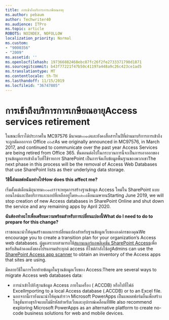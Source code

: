 ```yaml
---
title: การเข้าถึงบริการการเกษียณอายุ
ms.author: pebaum
author: Techwriter40
ms.audience: ITPro
ms.topic: article
ROBOTS: NOINDEX, NOFOLLOW
localization_priority: Normal
ms.custom:
- "9000356"
- "2009"
ms.assetid: ''
ms.openlocfilehash: 197366882468ebc87fc26f2fe2733371790d1871
ms.sourcegitcommit: b43f77221f47b50c41197a448a9c26c423ce1ad5
ms.translationtype: MT
ms.contentlocale: th-TH
ms.lasthandoff: 11/15/2019
ms.locfileid: "36747805"
---
```

# <a name="access-services-retirement"></a><span data-ttu-id="11b80-102">การเข้าถึงบริการการเกษียณอายุ</span><span class="sxs-lookup"><span data-stu-id="11b80-102">Access services retirement</span></span>

<span data-ttu-id="11b80-103">ในขณะที่เราได้ประกาศใน MC97576 มีนาคม๒๐๑๗และยังคงสื่อสารในปีที่ผ่านมาบริการการเข้าถึงจะถูกตัดออกจาก Office ๓๖๕</span><span class="sxs-lookup"><span data-stu-id="11b80-103">As we originally announced in MC97576, in March 2017, and continued to communicate over the past year Access Services are being retired from Office 365.</span></span> <span data-ttu-id="11b80-104">ขั้นตอนต่อไปในกระบวนการนี้จะเป็นการเอาออกของฐานข้อมูลการเข้าถึงเว็บที่ใช้รายการ SharePoint เป็นการจัดเก็บข้อมูลพื้นฐานของพวกเขา</span><span class="sxs-lookup"><span data-stu-id="11b80-104">The next phase in this process will be the removal of Access Web Databases that use SharePoint lists as their underlying data storage.</span></span>

<span data-ttu-id="11b80-105">**วิธีนี้ส่งผลต่อฉันอย่างไร**</span><span class="sxs-lookup"><span data-stu-id="11b80-105">**How does this affect me?**</span></span>

<span data-ttu-id="11b80-106">เริ่มตั้งแต่เดือนมิถุนายน๒๐๑๙เราจะหยุดการสร้างฐานข้อมูล Access ใหม่ใน SharePoint แบบออนไลน์และปิดบริการและแอปที่เหลืออยู่โดย๒๐๒๐เดือนเมษายน</span><span class="sxs-lookup"><span data-stu-id="11b80-106">Starting June 2019, we will stop creation of new Access databases in SharePoint Online and shut down the service and any remaining apps by April 2020.</span></span>

<span data-ttu-id="11b80-107">**ฉันต้องทำอะไรเพื่อเตรียมความพร้อมสำหรับการเปลี่ยนแปลงนี้**</span><span class="sxs-lookup"><span data-stu-id="11b80-107">**What do I need to do to prepare for this change?**</span></span>

<span data-ttu-id="11b80-108">เราขอแนะนำให้คุณสร้างแผนการเปลี่ยนแปลงสำหรับฐานข้อมูลเว็บขององค์กรของคุณ</span><span class="sxs-lookup"><span data-stu-id="11b80-108">We encourage you to create a transition plan for your organization’s Access web databases.</span></span> <span data-ttu-id="11b80-109">ผู้ดูแลระบบสามารถใช้[สแกนเนอร์แอพลิเคชัน SharePoint Access](https://github.com/SharePoint/PnP-Tools/tree/master/Solutions/SharePoint.AccessApp.Scanner)เพื่อขอรับสินค้าคงคลังของโปรแกรมประยุกต์ access ที่ไซต์กำลังใช้อยู่</span><span class="sxs-lookup"><span data-stu-id="11b80-109">Admins can use the [SharePoint Access app scanner](https://github.com/SharePoint/PnP-Tools/tree/master/Solutions/SharePoint.AccessApp.Scanner) to obtain an inventory of the Access apps that sites are using.</span></span>

<span data-ttu-id="11b80-110">มีหลายวิธีในการโยกย้ายข้อมูลในฐานข้อมูลเว็บของ Access:</span><span class="sxs-lookup"><span data-stu-id="11b80-110">There are several ways to migrate Access web databases data:</span></span>

- <span data-ttu-id="11b80-111">การนำเข้าไปยังฐานข้อมูล Access ภายในเครื่อง ( ACCDB) หรือไปที่ไฟล์ Excel</span><span class="sxs-lookup"><span data-stu-id="11b80-111">Importing to a local Access database (.ACCDB) or to an Excel file.</span></span>
- <span data-ttu-id="11b80-112">นอกจากนี้เรายังแนะนำให้คุณสำรวจ Microsoft PowerApps เป็นแพลตฟอร์มอื่นเพื่อสร้างโซลูชันทางธุรกิจแบบไม่มีรหัสสำหรับเว็บและอุปกรณ์เคลื่อนที่</span><span class="sxs-lookup"><span data-stu-id="11b80-112">We also recommend exploring Microsoft PowerApps as an alternative platform to create no-code business solutions for web and mobile devices.</span></span>